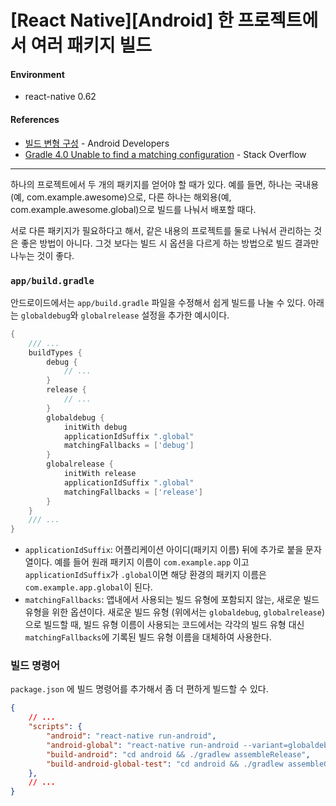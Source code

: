 # [React Native][Android] 한 프로젝트에서 여러 패키지 빌드

#### Environment

- react-native 0.62

#### References

- [빌드 변형 구성](https://developer.android.com/studio/build/build-variants) - Android Developers
- [Gradle 4.0 Unable to find a matching configuration](https://stackoverflow.com/questions/44218614/gradle-4-0-unable-to-find-a-matching-configuration) - Stack Overflow

---

하나의 프로젝트에서 두 개의 패키지를 얻어야 할 때가 있다. 예를 들면, 하나는 국내용(예, com.example.awesome)으로, 다른 하나는 해외용(예, com.example.awesome.global)으로 빌드를 나눠서 배포할 때다. 

서로 다른 패키지가 필요하다고 해서, 같은 내용의 프로젝트를 둘로 나눠서 관리하는 것은 좋은 방법이 아니다. 그것 보다는 빌드 시 옵션을 다르게 하는 방법으로 빌드 결과만 나누는 것이 좋다.

### `app/build.gradle`

안드로이드에서는 `app/build.gradle` 파일을 수정해서 쉽게 빌드를 나눌 수 있다. 아래는 `globaldebug`와 `globalrelease` 설정을 추가한 예시이다.

```gradle
{
    /// ...
    buildTypes {
        debug {
            // ...
        }
        release {
            // ...
        }
        globaldebug {
            initWith debug
            applicationIdSuffix ".global"
            matchingFallbacks = ['debug']
        }
        globalrelease {
            initWith release
            applicationIdSuffix ".global"
            matchingFallbacks = ['release']
        }
    }
    /// ...
}
```

- `applicationIdSuffix`: 어플리케이션 아이디(패키지 이름) 뒤에 추가로 붙을 문자열이다. 예를 들어 원래 패키지 이름이 `com.example.app` 이고 `applicationIdSuffix`가 `.global`이면 해당 환경의 패키지 이름은 `com.example.app.global`이 된다.
- `matchingFallbacks`: 앱내에서 사용되는 빌드 유형에 포함되지 않는, 새로운 빌드 유형을 위한 옵션이다. 새로운 빌드 유형 (위에서는 `globaldebug`, `globalrelease`)으로 빌드할 때, 빌드 유형 이름이 사용되는 코드에서는 각각의 빌드 유형 대신 `matchingFallbacks`에 기록된 빌드 유형 이름을 대체하여 사용한다.

### 빌드 명령어

`package.json` 에 빌드 명령어를 추가해서 좀 더 편하게 빌드할 수 있다.

```json
{
    // ...
    "scripts": {
        "android": "react-native run-android",
        "android-global": "react-native run-android --variant=globaldebug",
        "build-android": "cd android && ./gradlew assembleRelease",
        "build-android-global-test": "cd android && ./gradlew assembleGlobalrelease",
    },
    // ...
}
```